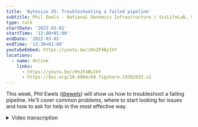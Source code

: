 ```yaml
---
title: 'Bytesize 35: Troubleshooting a failed pipeline'
subtitle: Phil Ewels - National Genomics Infrastructure / SciLifeLab, Sweden
type: talk
startDate: '2022-03-01'
startTime: '13:00+01:00'
endDate: '2022-03-01'
endTime: '13:30+01:00'
youtubeEmbed: https://youtu.be/z9n2F4ByIkY
locations:
  - name: Online
    links:
      - https://youtu.be/z9n2F4ByIkY
      - https://doi.org/10.6084/m9.figshare.19382933.v2
---
```


This week, Phil Ewels ([@ewels](https://github.com/ewels/)) will show us how to troubleshoot a failing pipeline.
He'll cover common problems, where to start looking for issues and how to ask for help in the most effective way.

<details markdown="1"><summary>Video transcription</summary>
:::note
The content has been edited to make it reader-friendly
:::

[0:01](https://youtu.be/z9n2F4ByIkY&t=1)
Hi everyone, thank you for joining today's bytesize talk. First of all I'd like to thank the Chan Zuckerberg Initiative for funding all nf-core events and as always the talk will be recorded and shared on our YouTube platform and shared on Slack as well, so if you're not able to catch all of it now you can catch it up later in those spaces. And today we're glad to have Phil who is an bioinformatician at SciLifeLab in Sweden and also the author of MultiQC who will be presenting on troubleshooting failed nf-core pipelines and it's going to be roughly a 15 minute talk and then we'll have more of a Q&A session and discussion at the end so feel free to use the chat box or unmute yourself and pose any question or comment at the end. Over to you Phil.

[1:01](https://youtu.be/z9n2F4ByIkY&t=61)
Thank you very much, thanks for the introduction, it's nice to be back giving another bytesize talk, it's been a few months since I've done one and quite a nice topic today I think. I'm hoping that this will be a good resource for especially new people to nf-core who are just trying to pick up running Nextflow and our nf-core pipelines and might be running into trouble. The idea today is to just run through some of the common questions and queries that we see on Slack when people try and run pipelines and hit difficulties and walk you through my personal typical steps of what I do when something goes wrong. I'd like to point out that this talk is aimed at end users, so people running pipelines. I'm not going to go into the original title: "debugging a failed pipeline", it's not really debugging, I'm not going to go into the code of the pipelines themselves. I think that would be a good follow on talk. And also like I say, like many of these talks, this is my personal take on it. I'm looking forward to hearing what everyone says in the chat and the discussion afterwards, about what things you do if you're a bit more experienced and if you have any suggestions and hopefully that part of today's talk will be as good as my slides. Right, so I'll kick off, let's see if I can get Zoom working, yes, because at some point things will go wrong.

[2:33](https://youtu.be/z9n2F4ByIkY&t=153)
I don't care how experienced a bioinformatician you are, how many years you've been using Nextflow, stuff can and will go wrong if you run enough pipelines. This is your lifeline, so take a step back, take a deep breath, try not to send your keyboard through your computer monitor and we'll walk you through how to get things up and running again. I've broken the talk up into five sections, these are the steps I take. The simple one is to start small, start simple, start small. We say this over and over again but you can't repeat it too many times really. We use this `-profiled test`, we use that for all of our automated testing and that should always work. If you are starting to use Nextflow or you're running a new pipeline for the first time it's always a good idea to run this first with a profile test, keep everything as small and minimal as possible and check that it works, because it should work, it should be passing on the automated tests. If it doesn't then it means there's something wrong at your end with the way you're running Nextflow, with the config, with something that's outside of the pipeline itself. It isolates where the problem is coming from which is what this is all about. Start small, don't use up some massive dataset that's going to take days, just check that the pipeline runs as you expect with a minimal test dataset.

[4:05](https://youtu.be/z9n2F4ByIkY&t=245)
Also if you've hit a problem just check the basics, you don't have to go far in the slack history to see that lots and lots of people's problems have been resolved by updating Nextflow. Nextflow releases come out fairly frequently and within nf-core we tend to use many of the latest features of Nextflow. Many of the latest features of Nextflow come as a result of us requesting them so it's not really a surprise. The first thing I always do if something goes wrong is I just check that I'm running a latest Nextflow stable release. If you're running a latest Edge version then that's also interesting and maybe try with the stable version because that could be important for the pipeline developers to know. Then there's all the other really simple stuff: have you got enough disk space? Pipelines will fail in weird and unpredictable ways if you run out of disk space. If you're using Docker, do you have a Docker daemon running in the background? Did you remember to start it? Just run through these basic things and often that will get you up and running. Wherever we see common things coming up within nf-core we try and add it to the website on the troubleshooting documentation page. If you haven't already, just have a scan through that and see if what's happening to you is mentioned there.

[5:21](https://youtu.be/z9n2F4ByIkY&t=321)
Most people will do that stuff without really thinking about it. But next is to categorize what kind of error it is that you're seeing. Just because Nextflow fails on a certain step of a pipeline doesn't necessarily mean that it was that step, that it was that software tool, which was responsible for the failure. Different types of failures happen at different times in the execution pipeline. We're going to go through that now. Errors can happen before the first process kicks off. Right when you first run Nextflow. They could happen during that first process. When Nextflow actually tries to run something, it fails. It could happen somewhere else during the run and always something wrong at the very end. These are different steps. And one of the most common is before the first process. You try and run Nextflow and it just kills, dies immediately. All of these examples I have mostly taken either from myself or from searching the Slack history. Apologies in advance if you see one of your queries on Slack coming up as an example, I'm not picking on anyone. It's just typical examples.

[6:33](https://youtu.be/z9n2F4ByIkY&t=393)
This is a very obvious one "Unknown config attribute: projectDir". Nextflow found something in a config which it doesn't recognize. And the reason is that this particular attributes is only available in more recent versions of Nextflow. You can see at the top that this is running 0.27.3, which is years old now. Not very surprising. Nextflow isn't up to date using your version, it should work. This is very obvious. This happens right away. You've only got a couple of lines of output here, but it's not always that obvious. You could be running the RNA pipeline like here. You get tons of output. All looks good. It's nice and colored. Everything's fancy, but you got to really obscure error spat out. Just take a step back, go back up to the top. Sure enough, this version is not very out of date, but a little bit out of date. And that's enough in this case to make the pipeline fail. Nextflow version, always check that first.

[7:28](https://youtu.be/z9n2F4ByIkY&t=448)
Remember if you're new to Nextflow and nf-core, you need to tell Nextflow how to handle software dependencies. Out of the box, if you just run a pipeline without any arguments, Nextflow will expect all of that software to be installed on your machine, which is almost certainly not going to be happening. You need to tell it, I want to use Conda, I want to use Docker, I want to use Singularity or there's about eight different types of engines, which we can use to handle software dependencies automatically for you, but you need to tell Nextflow which one to use. Typically, we do this with a config profile. Here I've got `test,docker`, I'm saying run the test profile and use Docker to do it. Of course, you might want to use a different tool here, or you might have your own config, which defines which software tool to use here. It might be the name of your institutional config here or something. Make sure that you don't have any spaces. If you have a space there, then it will just run profile tests and ignore the Docker, and your pipeline won't have any software to use. Small thing, catches a lot of people, including myself, I've done it lots of times.

[8:40](https://youtu.be/z9n2F4ByIkY&t=520)
What you'll get very often when something goes wrong, especially if the pipeline fails within the first process or within natural execution of a pipeline is a lot of output. And this can be quite intimidating. Nextflow really tries to help you with figuring out what's gone wrong. And to do that, it tells you everything it possibly knows about the step that was going on when it failed. And there's quite a lot of output, and this isn't all of it here. But let's try and take a pause and try and work through it. And once you get used to looking at these kinds of errors and break down the different sections, they're quite quick to skim through. What we're really going for here is always finding the relevant part of the log, which bit is telling you what's wrong.

[9:28](https://youtu.be/z9n2F4ByIkY&t=568)
Here you can see the bit that pops out to me when I see this is: "command not found". Okay, so this was a step in a pipeline, the first step, and it looks like maybe it's something that is wrong with us here from the RNA pipeline. But when you look at this, I see "command not found", this is almost certainly a software packaging problem. This has been run without Docker. Nextflow doesn't know where to find the tool that it's trying to run. And so it exits with an error saying the command is not found. Add `-profile Docker` or something similar, and this will fix itself. Other typical ones within this first process could be something to do with actually submitting the job to your compute environment. Here I'm trying to, or someone was trying to submit a job to a SLURM HPC cluster using sbatch. And here it said the area is the top caused by "failed to submit process to grid scheduler for execution". There's an sbatch error. And in fact, you can see under the command output, it actually tells you what was wrong. Again, this is not a problem to do with the pipeline, this is a problem to do with your config.

[10:36](https://youtu.be/z9n2F4ByIkY&t=636)
I touched on this already, but let's break down that log and try and get used to what it's telling us because there's a lot of text to look at here, but the structure is always the same. We have at the top information about where you were in a pipeline and what kind of error there was. The top line says, okay, this is the process. Every pipeline is built up by lots of different processes that run in order. This is the name of the process that went wrong. And in brackets, you've got the tag, which in this case is the name of the file where it broke. And it says caused by, and that's a summary headline of what went wrong. Here Nextflow was expecting some output and it didn't get it. It was expecting a zip file and it wasn't generated. And then it says, okay, this is what I was running. This is the exact bash command, which to be honest, for nf-core and for us is rarely interesting. Most of the time you can trust this, but that's the resolved command that was run. And then you've got the exit status, which is the status that was generated by the command when it finished. Usually non-zero, it means error and zero means success. But in this case, we got zero even though it was an error. Next up in the log, we have the actual output from that tool. Command line tools can generate two types of output in a terminal. You can have standard out and standard error, but for the purposes of this talk they are one and the same thing. And so this is just telling us, two different types of output that we got from FASTQC in this point. There wasn't anything on the command standard out, but the standard error gives us a big blob of text. And if you run FASTQC yourself manually in a terminal, if you run FASTQC, this is what would be printed out basically. Okay. There's a bit of a misleading red herring at the top. That warning message is actually not related to the error in this case.

[12:31](https://youtu.be/z9n2F4ByIkY&t=751)
If you keep reading, what looks interesting is here. FASTQC is telling us what went wrong. It's just buried. It's saying: "Your file is probably truncated". This error is almost certainly due to a corrupted file, a download that didn't finish. This again is very common and you just need to work your way through the log file and the output to figure this out and try and spot that little nugget of interesting information in here. This is another example. This is running samtools and again, same thing, here it is buried in there, "samtools sort: truncated file". These are all examples I pulled out of Slack.

[13:11](https://youtu.be/z9n2F4ByIkY&t=791)
If you need to dig into this a bit more though, this is just the main output from Nextflow running in the terminal, when you run the pipeline. But you can start to dig into this specific process a bit more. And that's where the next bit of log is useful. Here it tells you where that process was running. Every process generates multiple tasks and each task runs in a work directory and an isolated file system. And so here, this is the path to that work directory. And you can go in there and we can start to dig around in those files and see if we can spot anything that wasn't immediately obvious in the summary log output we have here. What's in a typical work directory, anatomy of a work directory? You have all the input files and any output files that were generated by the task, but you'll normally have a core set of files, which Nextflow itself generates. You have a bunch of files, which just capture the output from the tool. I've mentioned this already that you've got standard out and standard error, and you have a file for each and command.log captures both into one file, which might be useful if you want to know what order different stuff came out in. You have files, which Nextflow uses to track and run the job itself. The exit code file just captures about zero or non-zero value. You've got the trace, you've got the command.begin, which to be honest, I'm not sure I've ever looked at. And then what's usually the stuff that's most interesting, after the output from the tool, is the command.run and command.sh. The final one is the bash script, and that's just the resolved command, which is run. You can try running that yourself on the command line, but that won't use any of the software stuff like Docker and things. The command.run is what Nextflow itself actually launches, and that will use Docker and everything, and that should give you an identical error message. This is particularly useful to look at if you're using sbatch or an HPC job scheduler, because over the top of that file, you'll have the requests that were actually given to the cluster. If your cluster is rejecting your jobs because of weird memory or CPU requirements, you can check in there, look at the headers, and then manually debug that.

[15:23](https://youtu.be/z9n2F4ByIkY&t=923)
You've looked through all of this stuff. You still don't really know what's going on. Maybe you found a little nugget of text, which you think is the smoking gun, but you don't really understand what it means. Now is the time to start searching. And the first place I always start is nf-core Slack. We've been using it for a few years. We have two and a half thousand users. There are, I don't know how many tens or hundreds of thousands of vestiges in Slack. There's a pretty decent chance that someone has come across this before and asked for help. The key is to search for the right thing, but once you've got that little nugget, stick that into the Slack search bar and have a look. Many tools and errors will span multiple different pipelines, and you're probably not a member of every single pipeline channel. It's really worth searching there, because maybe you hit the samtools sort error in, I don't know, RNA-Seq, and maybe someone has hit the same thing in the Sarek pipeline. Searching all of Slack is really, really powerful. And then, of course, there's also Google, and you can finally ask for help. This is just a few screenshots here. You can see that truncated file error, if I stick that into nf-core Slack, you can see there's stuff, people talking about it in RNA-Seq, in Sarek, in viralrecon. Having a dig through there might be helpful. And of course, searching Google once you have the correct bit of text is obviously helpful.

[16:50](https://youtu.be/z9n2F4ByIkY&t=1010)
You're still stuck. Now it's time to ask for help. There's good ways and bad ways to do this. What I'm going to take you through is, as someone responding to help requests is what makes my life easy, which gives you the best chance of getting a quick and useful response. Firstly, if you can, pick the correct Slack channel to post in. We have lots of Slack channels. If your question is specific to a given pipeline, please ask in the channel for that pipeline. Because the people in there will know the most about that pipeline. If you think it's to do with the config, post in configs and so on. If in doubt, you can always post in a help and someone will either answer you there or redirect you. Provide straightaway as much information as you can. This is really important and more experienced people tend to be used to this, but especially if you're new to the community or new to bioinformatics, you can post the bit that you think might be wrong. But really out of context, it's almost impossible to help. As a minimum, usually we'll need the full command that you use to launch a pipeline and any Nextflow configs you use. Because that ties together to tell us what environment your error came from. Sometimes this can be quite a lot of output. If in doubt, post a short question or summary and then you can create a thread in Slack and then you can dump these outputs into there and it doesn't float and flood the whole Slack channel. Use markdown code blocks, don't just paste in your text from a terminal. You want to use those triple backticks to do a markdown code block. This is just purely code formatting, but it makes it much easier to read your message for anyone reading Slack. Very easy to do once you're used to it and try to narrow down the issue as much as possible before you ask. Go through these steps we've talked through and come up with the best question as you can and tell other people how they can reproduce the error. Because that's how bug fixing works.

[18:59](https://youtu.be/z9n2F4ByIkY&t=1139)
The first thing I do if I have an error reported to me, which I think comes from a pipeline, is I go and see if I can get the same error. And once I can, then I can work on it and dig into it and make sure I fixed it. But if I can't reproduce the error on my end, it's very, very difficult to actually fix anything. These are some of the things if you fall foul of these requests, you might start to see these things come up. These are things where we've written the same thing a lot of times. Now we have little helpers within Slack. And so every now and then I'll type more info and you'll get a little Slack bot message, which says what I've just been saying, please tell us a bit more about how you run Nextflow. Please don't feel offended if you get this, I send it to everyone. It's just a little reminder, we're probably going to need more information to be able to help you. We have one also about posting in a correct channel. And and if you don't format your code blocks nicely, then there's a risk that me or someone else might ask for better formatted ones in the future. I'm not really complaining. It's just trying to help you out saying how to do this here, a couple of help pages.

[20:10](https://youtu.be/z9n2F4ByIkY&t=1210)
Right. You've gone through that and the people on Slack can't help you. Or maybe you think you're pretty sure that you've encountered a bug in the pipeline code. Now is the time to move away from Slack and actually make an issue on the pipeline repository on GitHub. This is where we track problems, feature requests and bug reports so that they don't get lost because it's quite easy to lose things in Slack, it just disappears, out of sight when you're a maintainer and you forget about it. If you make an issue on a repository, it's there and it keeps all that discussion together. Please do hit bug report, click get started, and it gives you a template to fill in to provide all of the information that we typically need to be able to help. Title description and your terminal output, all the same stuff I've been hammering on about. And same stuff, give all the information that we're asking for, try and narrow it down as much as possible and tell us how we can reproduce to error. If you think you know the solution, don't be shy, say, I think it's this bit here. And if you think you know how to fix that problem, even better, just make a pull request or make an issue followed by a pull request and just submit that fix yourself. Cause that's the quickest way. And of course that that really helps to relieve the burden on maintainers as much as possible. That's the way that most of us who write code within nf-core got into the community. We're very open to pull requests always.

[21:45](https://youtu.be/z9n2F4ByIkY&t=1305)
This is meant to be a short talk and I've already gone over. I'm going to wrap up at this point and let's see if anyone has any questions or any suggestions or thoughts about how they do this and any cool ideas basically. Thanks for listening.

[22:05](https://youtu.be/z9n2F4ByIkY&t=1325)
(host) Thanks. Yeah. Feel free to ask a comment or anything in the chat box or unmute yourself. Harshil says you can provide Nextflow logs along with command and configs and also error traces.

(speaker) Yeah. That's what Harshil was talking about there is, I mentioned what's printed to your terminal and that's a really good start and that's a lot easier to read. Nextflow also generates a log file called .Nextflow.logs. It's a hidden file and that's the verbose version of that log and it is massive and fairly difficult to dig through, but has all the information. If you can drop that file into Slack, that really helps to debug.

[22:49](https://youtu.be/z9n2F4ByIkY&t=1369)
(host) I don't know if there's anyone who has another question or...

(speaker) yeah, James is saying that file that I mentioned .Nextflow.log that's generated where you launch Nextflow. In the launch directory.

[23:24](https://youtu.be/z9n2F4ByIkY&t=1404)
(comment) Mark's is saying you can prefix a version of Nextflow to your command, so if you want to run your pipeline with a specific version of Nextflow, you don't have to go and download - assuming you're running somewhere with an internet connection - you don't have to go and download a new binary or reinstall Nextflow or anything. You can just prefix the environment variable and `NXF_VER=` plus whatever version you want and then carry on with your normal Nextflow run command. Nextflow itself will automatically fetch that version of Nextflow and run with it. If you want to check that, whether it's a problem to do with the version of Nextflow you're running, it's very quick to do that with that technique.

(question) You just put it before the Nextflow run command or you put it in your config?

(answer) No, put it before the command. If you prefer, you can also do, it's just a regular bash environment variable. You can do export NXF_VER wherever you want, and then that will stick around for the whole of your terminal session. But if you just want to do it for a single Nextflow run, you can just prepend it before the start of your Nextflow run and it will be used there. I'm not sure if Nextflow carries on using that version afterwards or not. You might need to run Nextflow self-update again afterwards, if you've gone back.

(host) Thanks.

[24:57](https://youtu.be/z9n2F4ByIkY&t=1497)
(host) Looks like there's no one else with a comment or a question. Thanks guys. And we'll see you next week for another bytesize talk. Thanks Phil.

(speaker) Thanks very much everyone.

</details>
